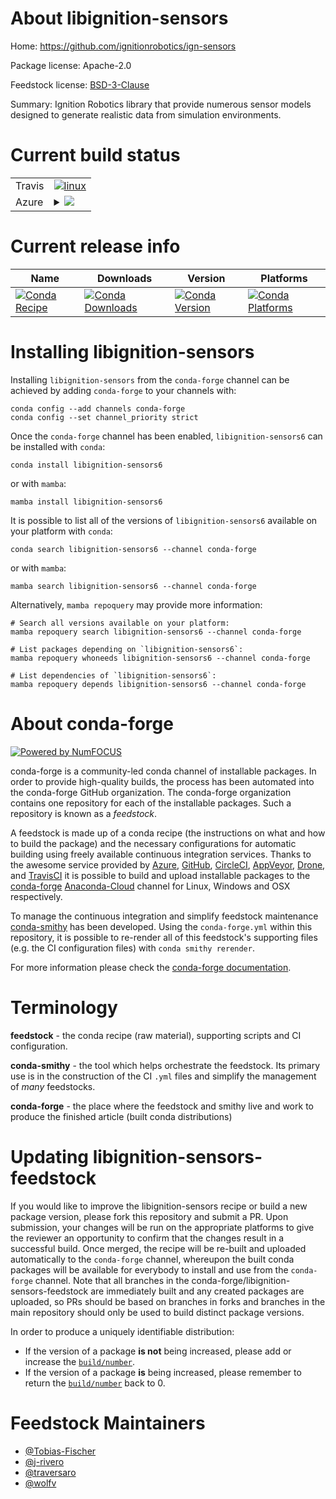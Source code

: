 About libignition-sensors
=========================

Home: https://github.com/ignitionrobotics/ign-sensors

Package license: Apache-2.0

Feedstock license: [BSD-3-Clause](https://github.com/conda-forge/libignition-sensors-feedstock/blob/main/LICENSE.txt)

Summary: Ignition Robotics library that provide numerous sensor models designed to generate realistic data from simulation environments.

Current build status
====================


<table><tr>
    <td>Travis</td>
    <td>
      <a href="https://app.travis-ci.com/conda-forge/libignition-sensors-feedstock">
        <img alt="linux" src="https://img.shields.io/travis/com/conda-forge/libignition-sensors-feedstock/main.svg?label=Linux">
      </a>
    </td>
  </tr>
    
  <tr>
    <td>Azure</td>
    <td>
      <details>
        <summary>
          <a href="https://dev.azure.com/conda-forge/feedstock-builds/_build/latest?definitionId=12247&branchName=main">
            <img src="https://dev.azure.com/conda-forge/feedstock-builds/_apis/build/status/libignition-sensors-feedstock?branchName=main">
          </a>
        </summary>
        <table>
          <thead><tr><th>Variant</th><th>Status</th></tr></thead>
          <tbody><tr>
              <td>linux_64_ogre1.10</td>
              <td>
                <a href="https://dev.azure.com/conda-forge/feedstock-builds/_build/latest?definitionId=12247&branchName=main">
                  <img src="https://dev.azure.com/conda-forge/feedstock-builds/_apis/build/status/libignition-sensors-feedstock?branchName=main&jobName=linux&configuration=linux%20linux_64_ogre1.10" alt="variant">
                </a>
              </td>
            </tr><tr>
              <td>linux_64_ogre1.12</td>
              <td>
                <a href="https://dev.azure.com/conda-forge/feedstock-builds/_build/latest?definitionId=12247&branchName=main">
                  <img src="https://dev.azure.com/conda-forge/feedstock-builds/_apis/build/status/libignition-sensors-feedstock?branchName=main&jobName=linux&configuration=linux%20linux_64_ogre1.12" alt="variant">
                </a>
              </td>
            </tr><tr>
              <td>linux_aarch64_ogre1.10</td>
              <td>
                <a href="https://dev.azure.com/conda-forge/feedstock-builds/_build/latest?definitionId=12247&branchName=main">
                  <img src="https://dev.azure.com/conda-forge/feedstock-builds/_apis/build/status/libignition-sensors-feedstock?branchName=main&jobName=linux&configuration=linux%20linux_aarch64_ogre1.10" alt="variant">
                </a>
              </td>
            </tr><tr>
              <td>linux_aarch64_ogre1.12</td>
              <td>
                <a href="https://dev.azure.com/conda-forge/feedstock-builds/_build/latest?definitionId=12247&branchName=main">
                  <img src="https://dev.azure.com/conda-forge/feedstock-builds/_apis/build/status/libignition-sensors-feedstock?branchName=main&jobName=linux&configuration=linux%20linux_aarch64_ogre1.12" alt="variant">
                </a>
              </td>
            </tr><tr>
              <td>osx_64_ogre1.10</td>
              <td>
                <a href="https://dev.azure.com/conda-forge/feedstock-builds/_build/latest?definitionId=12247&branchName=main">
                  <img src="https://dev.azure.com/conda-forge/feedstock-builds/_apis/build/status/libignition-sensors-feedstock?branchName=main&jobName=osx&configuration=osx%20osx_64_ogre1.10" alt="variant">
                </a>
              </td>
            </tr><tr>
              <td>osx_64_ogre1.12</td>
              <td>
                <a href="https://dev.azure.com/conda-forge/feedstock-builds/_build/latest?definitionId=12247&branchName=main">
                  <img src="https://dev.azure.com/conda-forge/feedstock-builds/_apis/build/status/libignition-sensors-feedstock?branchName=main&jobName=osx&configuration=osx%20osx_64_ogre1.12" alt="variant">
                </a>
              </td>
            </tr><tr>
              <td>osx_arm64_ogre1.10</td>
              <td>
                <a href="https://dev.azure.com/conda-forge/feedstock-builds/_build/latest?definitionId=12247&branchName=main">
                  <img src="https://dev.azure.com/conda-forge/feedstock-builds/_apis/build/status/libignition-sensors-feedstock?branchName=main&jobName=osx&configuration=osx%20osx_arm64_ogre1.10" alt="variant">
                </a>
              </td>
            </tr><tr>
              <td>osx_arm64_ogre1.12</td>
              <td>
                <a href="https://dev.azure.com/conda-forge/feedstock-builds/_build/latest?definitionId=12247&branchName=main">
                  <img src="https://dev.azure.com/conda-forge/feedstock-builds/_apis/build/status/libignition-sensors-feedstock?branchName=main&jobName=osx&configuration=osx%20osx_arm64_ogre1.12" alt="variant">
                </a>
              </td>
            </tr><tr>
              <td>win_64_ogre1.10</td>
              <td>
                <a href="https://dev.azure.com/conda-forge/feedstock-builds/_build/latest?definitionId=12247&branchName=main">
                  <img src="https://dev.azure.com/conda-forge/feedstock-builds/_apis/build/status/libignition-sensors-feedstock?branchName=main&jobName=win&configuration=win%20win_64_ogre1.10" alt="variant">
                </a>
              </td>
            </tr><tr>
              <td>win_64_ogre1.12</td>
              <td>
                <a href="https://dev.azure.com/conda-forge/feedstock-builds/_build/latest?definitionId=12247&branchName=main">
                  <img src="https://dev.azure.com/conda-forge/feedstock-builds/_apis/build/status/libignition-sensors-feedstock?branchName=main&jobName=win&configuration=win%20win_64_ogre1.12" alt="variant">
                </a>
              </td>
            </tr>
          </tbody>
        </table>
      </details>
    </td>
  </tr>
</table>

Current release info
====================

| Name | Downloads | Version | Platforms |
| --- | --- | --- | --- |
| [![Conda Recipe](https://img.shields.io/badge/recipe-libignition--sensors6-green.svg)](https://anaconda.org/conda-forge/libignition-sensors6) | [![Conda Downloads](https://img.shields.io/conda/dn/conda-forge/libignition-sensors6.svg)](https://anaconda.org/conda-forge/libignition-sensors6) | [![Conda Version](https://img.shields.io/conda/vn/conda-forge/libignition-sensors6.svg)](https://anaconda.org/conda-forge/libignition-sensors6) | [![Conda Platforms](https://img.shields.io/conda/pn/conda-forge/libignition-sensors6.svg)](https://anaconda.org/conda-forge/libignition-sensors6) |

Installing libignition-sensors
==============================

Installing `libignition-sensors` from the `conda-forge` channel can be achieved by adding `conda-forge` to your channels with:

```
conda config --add channels conda-forge
conda config --set channel_priority strict
```

Once the `conda-forge` channel has been enabled, `libignition-sensors6` can be installed with `conda`:

```
conda install libignition-sensors6
```

or with `mamba`:

```
mamba install libignition-sensors6
```

It is possible to list all of the versions of `libignition-sensors6` available on your platform with `conda`:

```
conda search libignition-sensors6 --channel conda-forge
```

or with `mamba`:

```
mamba search libignition-sensors6 --channel conda-forge
```

Alternatively, `mamba repoquery` may provide more information:

```
# Search all versions available on your platform:
mamba repoquery search libignition-sensors6 --channel conda-forge

# List packages depending on `libignition-sensors6`:
mamba repoquery whoneeds libignition-sensors6 --channel conda-forge

# List dependencies of `libignition-sensors6`:
mamba repoquery depends libignition-sensors6 --channel conda-forge
```


About conda-forge
=================

[![Powered by
NumFOCUS](https://img.shields.io/badge/powered%20by-NumFOCUS-orange.svg?style=flat&colorA=E1523D&colorB=007D8A)](https://numfocus.org)

conda-forge is a community-led conda channel of installable packages.
In order to provide high-quality builds, the process has been automated into the
conda-forge GitHub organization. The conda-forge organization contains one repository
for each of the installable packages. Such a repository is known as a *feedstock*.

A feedstock is made up of a conda recipe (the instructions on what and how to build
the package) and the necessary configurations for automatic building using freely
available continuous integration services. Thanks to the awesome service provided by
[Azure](https://azure.microsoft.com/en-us/services/devops/), [GitHub](https://github.com/),
[CircleCI](https://circleci.com/), [AppVeyor](https://www.appveyor.com/),
[Drone](https://cloud.drone.io/welcome), and [TravisCI](https://travis-ci.com/)
it is possible to build and upload installable packages to the
[conda-forge](https://anaconda.org/conda-forge) [Anaconda-Cloud](https://anaconda.org/)
channel for Linux, Windows and OSX respectively.

To manage the continuous integration and simplify feedstock maintenance
[conda-smithy](https://github.com/conda-forge/conda-smithy) has been developed.
Using the ``conda-forge.yml`` within this repository, it is possible to re-render all of
this feedstock's supporting files (e.g. the CI configuration files) with ``conda smithy rerender``.

For more information please check the [conda-forge documentation](https://conda-forge.org/docs/).

Terminology
===========

**feedstock** - the conda recipe (raw material), supporting scripts and CI configuration.

**conda-smithy** - the tool which helps orchestrate the feedstock.
                   Its primary use is in the construction of the CI ``.yml`` files
                   and simplify the management of *many* feedstocks.

**conda-forge** - the place where the feedstock and smithy live and work to
                  produce the finished article (built conda distributions)


Updating libignition-sensors-feedstock
======================================

If you would like to improve the libignition-sensors recipe or build a new
package version, please fork this repository and submit a PR. Upon submission,
your changes will be run on the appropriate platforms to give the reviewer an
opportunity to confirm that the changes result in a successful build. Once
merged, the recipe will be re-built and uploaded automatically to the
`conda-forge` channel, whereupon the built conda packages will be available for
everybody to install and use from the `conda-forge` channel.
Note that all branches in the conda-forge/libignition-sensors-feedstock are
immediately built and any created packages are uploaded, so PRs should be based
on branches in forks and branches in the main repository should only be used to
build distinct package versions.

In order to produce a uniquely identifiable distribution:
 * If the version of a package **is not** being increased, please add or increase
   the [``build/number``](https://docs.conda.io/projects/conda-build/en/latest/resources/define-metadata.html#build-number-and-string).
 * If the version of a package **is** being increased, please remember to return
   the [``build/number``](https://docs.conda.io/projects/conda-build/en/latest/resources/define-metadata.html#build-number-and-string)
   back to 0.

Feedstock Maintainers
=====================

* [@Tobias-Fischer](https://github.com/Tobias-Fischer/)
* [@j-rivero](https://github.com/j-rivero/)
* [@traversaro](https://github.com/traversaro/)
* [@wolfv](https://github.com/wolfv/)

